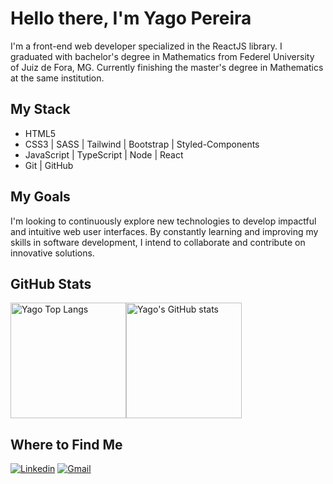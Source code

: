 # Hello there, I'm Yago Pereira

I'm a front-end web developer specialized in the ReactJS library. I graduated with bachelor's degree in Mathematics from Federel University of Juiz de Fora, MG. Currently finishing the master's degree in Mathematics at the same institution.
  
## My Stack

- HTML5
- CSS3 | SASS | Tailwind | Bootstrap | Styled-Components
- JavaScript | TypeScript | Node | React
- Git | GitHub

## My Goals

I'm looking to continuously explore new technologies to develop impactful and intuitive web user interfaces. By constantly learning and improving my skills in software development, I intend to collaborate and contribute on innovative solutions.

## GitHub Stats

<img src="https://github-readme-stats.vercel.app/api/top-langs/?username=yapeansa&layout=compact&theme=tokyonight" alt="Yago Top Langs" height="185" /><img src="https://github-readme-stats.vercel.app/api?username=yapeansa&show_icons=true&theme=tokyonight" alt="Yago's GitHub stats" height="185" />

## Where to Find Me

[![Linkedin](https://img.shields.io/badge/LinkedIn-0A66C2.svg?style=for-the-badge&logo=LinkedIn&logoColor=white)](https://www.linkedin.com/in/yapeansa)
[![Gmail](https://img.shields.io/badge/Gmail-EA4335.svg?style=for-the-badge&logo=Gmail&logoColor=white)](mailto:yapeansa@gmail.com)

